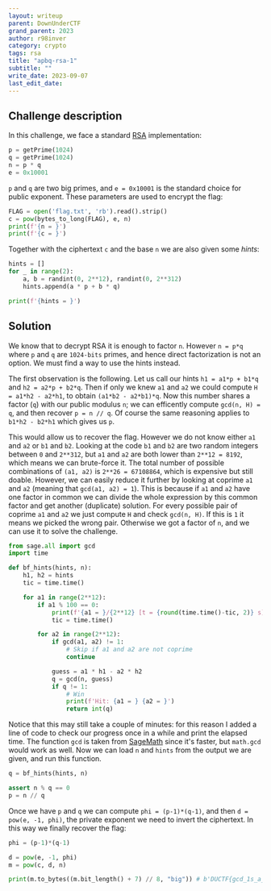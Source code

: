 ```yaml
---
layout: writeup
parent: DownUnderCTF
grand_parent: 2023
author: r98inver
category: crypto
tags: rsa
title: "apbq-rsa-1"
subtitle: ""
write_date: 2023-09-07
last_edit_date:
---
```


## Challenge description

In this challenge, we face a standard [RSA](https://en.wikipedia.org/wiki/RSA_(cryptosystem)) implementation:

```python
p = getPrime(1024)
q = getPrime(1024)
n = p * q
e = 0x10001
```
`p` and `q` are two big primes, and `e = 0x10001` is the standard choice for public exponent.
These parameters are used to encrypt the flag:

```python
FLAG = open('flag.txt', 'rb').read().strip()
c = pow(bytes_to_long(FLAG), e, n)
print(f'{n = }')
print(f'{c = }')
```

Together with the ciphertext `c` and the base `n` we are also given some *hints*:

```python
hints = []
for _ in range(2):
    a, b = randint(0, 2**12), randint(0, 2**312)
    hints.append(a * p + b * q)

print(f'{hints = }')
```

## Solution

We know that to decrypt RSA it is enough to factor `n`.
However `n = p*q` where `p` and `q` are `1024-bits` primes, and hence direct factorization is not an option.
We must find a way to use the hints instead.

The first observation is the following.
Let us call our hints `h1 = a1*p + b1*q` and `h2 = a2*p + b2*q`.
Then if only we knew `a1` and `a2` we could compute `H = a1*h2 - a2*h1`, to obtain `(a1*b2 - a2*b1)*q`.
Now this number shares a factor (`q`) with our public modulus `n`; we can efficently compute `gcd(n, H) = q`, and then recover `p = n // q`.
Of course the same reasoning applies to `b1*h2 - b2*h1` which gives us `p`.

This would allow us to recover the flag.
However we do not know either `a1` and `a2` or `b1` and `b2`.
Looking at the code `b1` and `b2` are two random integers between `0` and `2**312`, but `a1` and `a2` are both lower than `2**12 = 8192`, which means we can brute-force it.
The total number of possible combinations of `(a1, a2)` is `2**26 = 67108864`, which is expensive but still doable.
However, we can easily reduce it further by looking at coprime `a1` and `a2` (meaning that `gcd(a1, a2) = 1`).
This is because if `a1` and `a2` have one factor in common we can divide the whole expression by this common factor and get another (duplicate) solution.
For every possible pair of coprime `a1` and `a2` we just compute `H` and check `gcd(n, H)`.
If this is `1` it means we picked the wrong pair.
Otherwise we got a factor of `n`, and we can use it to solve the challenge.

```python
from sage.all import gcd
import time

def bf_hints(hints, n):
	h1, h2 = hints
	tic = time.time()

	for a1 in range(2**12):
		if a1 % 100 == 0:
			print(f'{a1 = }/{2**12} [t = {round(time.time()-tic, 2)} s]') # Print elapsed time
			tic = time.time()

		for a2 in range(2**12):
			if gcd(a1, a2) != 1:
				# Skip if a1 and a2 are not coprime
				continue

			guess = a1 * h1 - a2 * h2
			q = gcd(n, guess)
			if q != 1:
				# Win
				print(f'Hit: {a1 = } {a2 = }')
				return int(q)
```

Notice that this may still take a couple of minutes: for this reason I added a line of code to check our progress once in a while and print the elapsed time.
The function `gcd` is taken from [SageMath](https://www.sagemath.org/) since it's faster, but `math.gcd` would work as well.
Now we can load `n` and `hints` from the output we are given, and run this function.

```python
q = bf_hints(hints, n)

assert n % q == 0
p = n // q
```

Once we have `p` and `q` we can compute `phi = (p-1)*(q-1)`, and then `d = pow(e, -1, phi)`, the private exponent we need to invert the ciphertext.
In this way we finally recover the flag:

```python
phi = (p-1)*(q-1)

d = pow(e, -1, phi)
m = pow(c, d, n)

print(m.to_bytes((m.bit_length() + 7) // 8, "big")) # b'DUCTF{gcd_1s_a_g00d_alg0r1thm_f0r_th3_t00lbox}'
```
